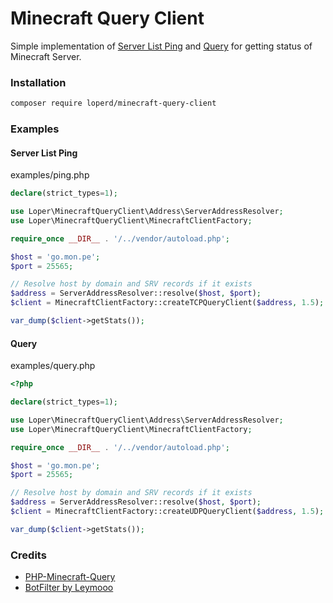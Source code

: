 
# Minecraft Query Client

Simple implementation of [Server List Ping](https://wiki.vg/Server_List_Ping) and [Query](https://wiki.vg/Query) for getting status of Minecraft Server.

### Installation

```bash
composer require loperd/minecraft-query-client
```

### Examples

#### Server List Ping
examples/ping.php
```php
declare(strict_types=1);

use Loper\MinecraftQueryClient\Address\ServerAddressResolver;
use Loper\MinecraftQueryClient\MinecraftClientFactory;

require_once __DIR__ . '/../vendor/autoload.php';

$host = 'go.mon.pe';
$port = 25565;

// Resolve host by domain and SRV records if it exists
$address = ServerAddressResolver::resolve($host, $port);
$client = MinecraftClientFactory::createTCPQueryClient($address, 1.5);

var_dump($client->getStats());
```

#### Query
examples/query.php
```php
<?php

declare(strict_types=1);

use Loper\MinecraftQueryClient\Address\ServerAddressResolver;
use Loper\MinecraftQueryClient\MinecraftClientFactory;

require_once __DIR__ . '/../vendor/autoload.php';

$host = 'go.mon.pe';
$port = 25565;

// Resolve host by domain and SRV records if it exists
$address = ServerAddressResolver::resolve($host, $port);
$client = MinecraftClientFactory::createUDPQueryClient($address, 1.5);

var_dump($client->getStats());
```

### Credits

- [PHP-Minecraft-Query](https://github.com/xPaw/PHP-Minecraft-Query)
- [BotFilter by Leymooo](https://github.com/Leymooo/BungeeCord)
